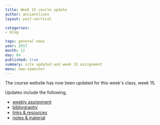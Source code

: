 ```yaml
---
title: Week 15 course update
author: ancientlives
layout: post-vertical

categories:
- blog

tags: general news
year: 2017
month: 12
day: 04
published: true
summary: site updated and week 15 assignment
menu: new-semester
---
```


The course website has now been updated for this week's class, week 15.

Updates include the following,

* [weekly assignment](/weekly_assignment)
* [bibliography](/bibliography)
* [links & resources](/links)
* [notes & material](/notes)
